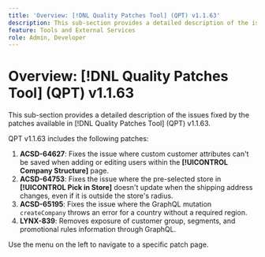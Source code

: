```yaml
---
title: 'Overview: [!DNL Quality Patches Tool] (QPT) v1.1.63'
description: This sub-section provides a detailed description of the issues fixed by the patches available in [!DNL Quality Patches Tool] (QPT) v1.1.63.
feature: Tools and External Services
role: Admin, Developer
---
```

# Overview: [!DNL Quality Patches Tool] (QPT) v1.1.63

This sub-section provides a detailed description of the issues fixed by the patches available in [!DNL Quality Patches Tool] (QPT) v1.1.63.

QPT v1.1.63 includes the following patches:

1. **ACSD-64627**: Fixes the issue where custom customer attributes can't be saved when adding or editing users within the **[!UICONTROL Company Structure]** page.
1. **ACSD-64753**: Fixes the issue where the pre-selected store in **[!UICONTROL Pick in Store]** doesn't update when the shipping address changes, even if it is outside the store's radius.
1. **ACSD-65195**: Fixes the issue where the GraphQL mutation `createCompany` throws an error for a country without a required region.
1. **LYNX-839**: Removes exposure of customer group, segments, and promotional rules information through GraphQL.

Use the menu on the left to navigate to a specific patch page.
